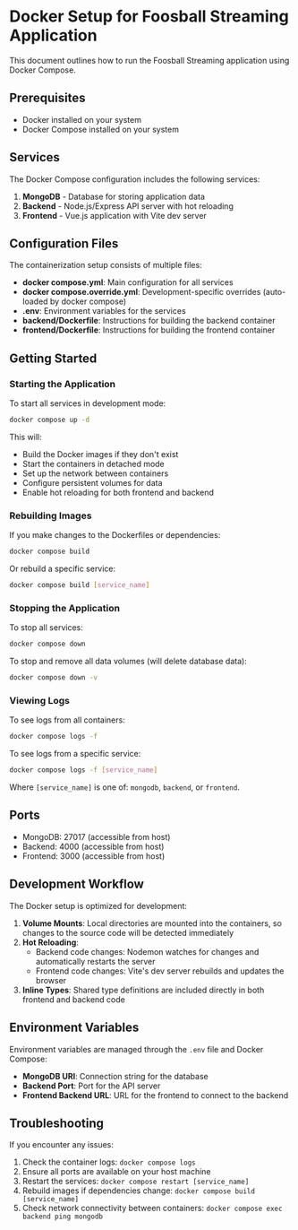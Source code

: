 # Docker Setup for Foosball Streaming Application

This document outlines how to run the Foosball Streaming application using Docker Compose.

## Prerequisites

- Docker installed on your system
- Docker Compose installed on your system

## Services

The Docker Compose configuration includes the following services:

1. **MongoDB** - Database for storing application data
2. **Backend** - Node.js/Express API server with hot reloading
3. **Frontend** - Vue.js application with Vite dev server

## Configuration Files

The containerization setup consists of multiple files:

- **docker compose.yml**: Main configuration for all services
- **docker compose.override.yml**: Development-specific overrides (auto-loaded by docker compose)
- **.env**: Environment variables for the services
- **backend/Dockerfile**: Instructions for building the backend container
- **frontend/Dockerfile**: Instructions for building the frontend container

## Getting Started

### Starting the Application

To start all services in development mode:

```bash
docker compose up -d
```

This will:
- Build the Docker images if they don't exist
- Start the containers in detached mode
- Set up the network between containers
- Configure persistent volumes for data
- Enable hot reloading for both frontend and backend

### Rebuilding Images

If you make changes to the Dockerfiles or dependencies:

```bash
docker compose build
```

Or rebuild a specific service:

```bash
docker compose build [service_name]
```

### Stopping the Application

To stop all services:

```bash
docker compose down
```

To stop and remove all data volumes (will delete database data):

```bash
docker compose down -v
```

### Viewing Logs

To see logs from all containers:

```bash
docker compose logs -f
```

To see logs from a specific service:

```bash
docker compose logs -f [service_name]
```

Where `[service_name]` is one of: `mongodb`, `backend`, or `frontend`.

## Ports

- MongoDB: 27017 (accessible from host)
- Backend: 4000 (accessible from host)
- Frontend: 3000 (accessible from host)

## Development Workflow

The Docker setup is optimized for development:

1. **Volume Mounts**: Local directories are mounted into the containers, so changes to the source code will be detected immediately
2. **Hot Reloading**:
   - Backend code changes: Nodemon watches for changes and automatically restarts the server
   - Frontend code changes: Vite's dev server rebuilds and updates the browser
3. **Inline Types**: Shared type definitions are included directly in both frontend and backend code

## Environment Variables

Environment variables are managed through the `.env` file and Docker Compose:

- **MongoDB URI**: Connection string for the database
- **Backend Port**: Port for the API server
- **Frontend Backend URL**: URL for the frontend to connect to the backend

## Troubleshooting

If you encounter any issues:

1. Check the container logs: `docker compose logs`
2. Ensure all ports are available on your host machine
3. Restart the services: `docker compose restart [service_name]`
4. Rebuild images if dependencies change: `docker compose build [service_name]`
5. Check network connectivity between containers: `docker compose exec backend ping mongodb`
